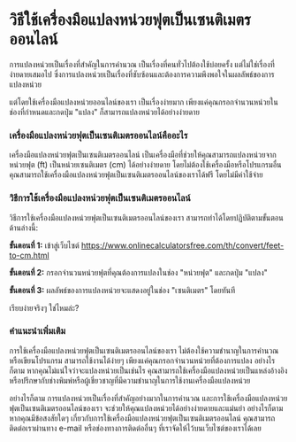 วิธีใช้เครื่องมือแปลงหน่วยฟุตเป็นเซนติเมตรออนไลน์
=================================================

การแปลงหน่วยเป็นเรื่องที่สำคัญในการคำนวณ เป็นเรื่องที่คนทั่วไปต้องใช้บ่อยครั้ง แต่ไม่ใช่เรื่องที่ง่ายดายเสมอไป ซึ่งการแปลงหน่วยเป็นเรื่องที่ซับซ้อนและต้องการความพึงพอใจในผลลัพธ์ของการแปลงหน่วย

แต่โดยใช้เครื่องมือแปลงหน่วยออนไลน์ของเรา เป็นเรื่องง่ายมาก เพียงแค่คุณกรอกจำนวนหน่วยในช่องที่กำหนดและกดปุ่ม "แปลง" ก็สามารถแปลงหน่วยได้อย่างง่ายดาย

### เครื่องมือแปลงหน่วยฟุตเป็นเซนติเมตรออนไลน์คืออะไร

เครื่องมือแปลงหน่วยฟุตเป็นเซนติเมตรออนไลน์ เป็นเครื่องมือที่ช่วยให้คุณสามารถแปลงหน่วยจากหน่วยฟุต (ft) เป็นหน่วยเซนติเมตร (cm) ได้อย่างง่ายดาย โดยไม่ต้องใช้เครื่องมือหรือโปรแกรมอื่น คุณสามารถใช้เครื่องมือแปลงหน่วยฟุตเป็นเซนติเมตรออนไลน์ของเราได้ฟรี โดยไม่มีค่าใช้จ่าย

### วิธีการใช้เครื่องมือแปลงหน่วยฟุตเป็นเซนติเมตรออนไลน์

วิธีการใช้เครื่องมือแปลงหน่วยฟุตเป็นเซนติเมตรออนไลน์ของเรา สามารถทำได้โดยปฏิบัติตามขั้นตอนด้านล่างนี้:

**ขั้นตอนที่ 1:** เข้าสู่เว็บไซต์ <https://www.onlinecalculatorsfree.com/th/convert/feet-to-cm.html>

**ขั้นตอนที่ 2:** กรอกจำนวนหน่วยฟุตที่คุณต้องการแปลงในช่อง "หน่วยฟุต" และกดปุ่ม "แปลง"

**ขั้นตอนที่ 3:** ผลลัพธ์ของการแปลงหน่วยจะแสดงอยู่ในช่อง "เซนติเมตร" โดยทันที

เรียบง่ายจริงๆ ใช่ไหมล่ะ?

### คำแนะนำเพิ่มเติม

การใช้เครื่องมือแปลงหน่วยฟุตเป็นเซนติเมตรออนไลน์ของเรา ไม่ต้องใช้ความชำนาญในการคำนวณหรือเขียนโปรแกรม สามารถใช้งานได้ง่ายๆ เพียงแค่คุณกรอกจำนวนหน่วยที่ต้องการแปลง อย่างไรก็ตาม หากคุณไม่แน่ใจว่าจะแปลงหน่วยเป็นเช่นไร คุณสามารถใช้เครื่องมือแปลงหน่วยเป็นแหล่งอ้างอิงหรือปรึกษากับช่างพิมพ์หรือผู้เชี่ยวชาญที่มีความชำนาญในการใช้งานเครื่องมือแปลงหน่วย

อย่างไรก็ตาม การแปลงหน่วยเป็นเรื่องที่สำคัญอย่างมากในการคำนวณ และการใช้เครื่องมือแปลงหน่วยฟุตเป็นเซนติเมตรออนไลน์ของเรา จะช่วยให้คุณแปลงหน่วยได้อย่างง่ายดายและแม่นยำ อย่างไรก็ตาม หากคุณมีข้อสงสัยใดๆ เกี่ยวกับการใช้เครื่องมือแปลงหน่วยฟุตเป็นเซนติเมตรออนไลน์ คุณสามารถติดต่อเราผ่านทาง e-mail หรือช่องทางการติดต่ออื่นๆ ที่เราจัดให้ไว้บนเว็บไซต์ของเราได้เลย